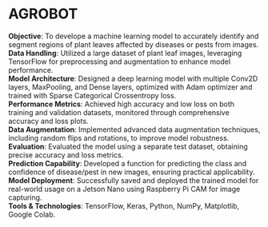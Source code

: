 # AGROBOT
**Objective**: To develope a machine learning model to accurately identify and segment regions of plant leaves affected by diseases or pests from images.<br/>
**Data Handling**: Utilized a large dataset of plant leaf images, leveraging TensorFlow for preprocessing and augmentation to enhance model performance.<br/>
**Model Architecture**: Designed a deep learning model with multiple Conv2D layers, MaxPooling, and Dense layers, optimized with Adam optimizer and trained with Sparse Categorical Crossentropy loss.<br/>
**Performance Metrics**: Achieved high accuracy and low loss on both training and validation datasets, monitored through comprehensive accuracy and loss plots.<br/>
**Data Augmentation**: Implemented advanced data augmentation techniques, including random flips and rotations, to improve model robustness.<br/>
**Evaluation**: Evaluated the model using a separate test dataset, obtaining precise accuracy and loss metrics.<br/>
**Prediction Capability**: Developed a function for predicting the class and confidence of disease/pest in new images, ensuring practical applicability.<br/>
**Model Deployment**: Successfully saved and deployed the trained model for real-world usage on a Jetson Nano using Raspberry Pi CAM for image capturing.<br/>
**Tools & Technologies**: TensorFlow, Keras, Python, NumPy, Matplotlib, Google Colab.
